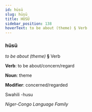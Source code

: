 ```yaml
---
id: hüsü
slug: hüsü
title: HÜSÜ
sidebar_position: 138
hoverText: to be about (theme) § Verb
---
```


### hüsü

*to be about (theme)* **§** Verb

**Verb**: to be about/concern/regard

**Noun**: theme

**Modifier**: concerned/regarded

Swahili -husu 

*Niger-Congo Language Family*